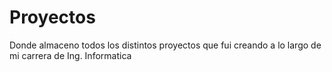 # Proyectos
Donde almaceno todos los distintos proyectos que fui creando a lo largo de mi carrera de Ing. Informatica
